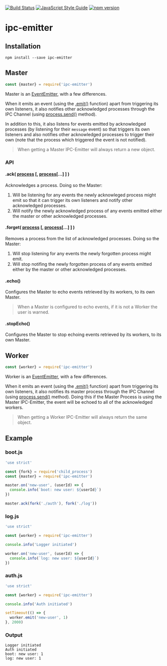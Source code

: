 [![Build Status](https://travis-ci.org/tabone/ipc-emitter.svg?branch=master)](https://travis-ci.org/tabone/ipc-emitter)
[![JavaScript Style Guide](https://img.shields.io/badge/code%20style-standard-brightgreen.svg)](http://standardjs.com/)
[![npm version](https://badge.fury.io/js/ipc-emitter.svg)](https://badge.fury.io/js/ipc-emitter)

# ipc-emitter
## Installation

    npm install --save ipc-emitter

## Master

```javascript
const {master} = require('ipc-emitter')
```

Master is an [EventEmitter](https://nodejs.org/api/events.html), with a few differences.

When it emits an event (using the [.emit()](https://nodejs.org/api/events.html#events_emitter_emit_eventname_arg1_arg2) function) apart from triggering its own listeners, it also notifies other acknowledged processes through the IPC Channel (using [process.send()](https://nodejs.org/api/process.html#process_process_send_message_sendhandle_options_callback) method).

In addition to this, it also listens for events emitted by acknowledged processes (by listening for their `message` event) so that triggers its own listeners and also notifies other acknowledged processes to trigger their own (note that the process which triggered the event is not notified).

> When getting a Master IPC-Emitter will always return a new object.

### API
#### .ack( [process](https://nodejs.org/api/process.html) [, [process](https://nodejs.org/api/process.html)[...] ] )
Acknowledges a process. Doing so the Master:

1. Will be listening for any events the newly acknowleged process might emit so that it can trigger its own listeners and notify other acknowledged processes.
2. Will notify the newly acknowledged process of any events emitted either the master or other acknowledged processes.

#### .forget( [process](https://nodejs.org/api/process.html) [, [process](https://nodejs.org/api/process.html)[...] ] )
Removes a process from the list of acknowledged processes. Doing so the Master:

1. Will stop listening for any events the newly forgotten process might emit.
2. Will stop notifing the newly forgotten process of any events emitted either by the master or other acknowledged processes.

#### .echo()
Configures the Master to echo events retrieved by its workers, to its own Master. 

> When a Master is configured to echo events, if it is not a Worker the user is warned.

#### .stopEcho()
Configures the Master to stop echoing events retrieved by its workers, to its own Master. 

## Worker

```javascript
const {worker} = require('ipc-emitter')
```

Worker is an [EventEmitter](https://nodejs.org/api/events.html), with a few differences.

When it emits an event (using the [.emit()](https://nodejs.org/api/events.html#events_emitter_emit_eventname_arg1_arg2) function) apart from triggering its own listeners, it also notifies its master process through the IPC Channel (using [process.send()](https://nodejs.org/api/process.html#process_process_send_message_sendhandle_options_callback) method). Doing this if the Master Process is using the Master IPC-Emitter, the event will be echoed to all of the acknowledged workers.

> When getting a Worker IPC-Emitter will always return the same object.

## Example
### boot.js

``` javascript
'use strict'

const {fork} = require('child_process')
const {master} = require('ipc-emitter')

master.on('new-user', (userId) => {
  console.info(`boot: new user: ${userId}`)
})

master.ack(fork('./auth'), fork('./log'))
```

### log.js

```javascript
'use strict'

const {worker} = require('ipc-emitter')

console.info('Logger initiated')

worker.on('new-user', (userId) => {
  console.info(`log: new user: ${userId}`)
})
```

### auth.js

```javascript
'use strict'

const {worker} = require('ipc-emitter')

console.info('Auth initiated')

setTimeout(() => {
  worker.emit('new-user', 1)
}, 2000)
```

### Output
```
Logger initiated
Auth initiated
boot: new user: 1
log: new user: 1
```
